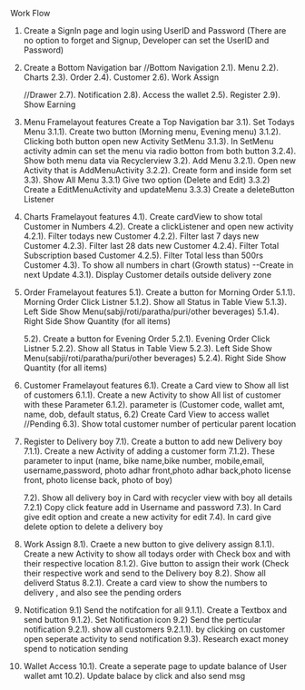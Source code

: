 Work Flow

1. Create a SignIn page and login using UserID and Password
	(There are no option to forget and Signup, Developer can set the UserID and Password)

2. Create a Bottom Navigation bar
	//Bottom Navigation
	2.1). Menu
	2.2). Charts
	2.3). Order
	2.4). Customer
	2.6). Work Assign

	//Drawer
	2.7). Notification
	2.8). Access the wallet
	2.5). Register
	2.9). Show Earning

3. Menu Framelayout features
	Create a Top Navigation bar
	3.1). Set Todays Menu
		3.1.1). Create two button (Morning menu, Evening menu)
		3.1.2). Clicking both button open new Activity SetMenu
		3.1.3). In SetMenu activity admin can set the menu via radio botton from both button
		3.2.4). Show both menu data via Recyclerview
	3.2). Add Menu
		3.2.1). Open new Activity that is AddMenuActivity
		3.2.2). Create form and inside form set 
	3.3). Show All Menu
		3.3.1) Give two option (Delete and Edit)
		3.3.2) Create a EditMenuActivity and updateMenu
		3.3.3) Create a deleteButton Listener

4. Charts Framelayout features
	4.1). Create cardView to show total Customer in Numbers
	4.2). Create a clickListener and open new activity
		4.2.1). Filter todays new Customer
		4.2.2). Filter last 7 days new Customer
		4.2.3). Filter last 28 dats new Customer
		4.2.4). Filter Total Subscription based Customer
		4.2.5). Filter Total less than 500rs Customer
	4.3). To show all numbers in chart (Growth status) --Create in next Update 
		4.3.1). Display Customer details outside delivery zone

5. Order Framelayout features
	5.1). Create a button for Morning Order
		5.1.1). Morning Order  Click Listner
		5.1.2). Show all Status in Table View
		5.1.3). Left Side Show Menu(sabji/roti/paratha/puri/other beverages)
		5.1.4). Right Side Show Quantity (for all items)
	
	5.2). Create a button for Evening Order
		5.2.1). Evening Order Click Listner
		5.2.2). Show all Status in Table View
		5.2.3). Left Side Show Menu(sabji/roti/paratha/puri/other beverages)
		5.2.4). Right Side Show Quantity (for all items)

6. Customer Framelayout features
	6.1). Create a Card view to Show all list of customers
		6.1.1). Create a new Activity to show All list of customer with these Parameter
		6.1.2). parameter is (Customer code, wallet amt, name, dob, default status, 
	6.2) Create Card View to access wallet 
		//Pending
	6.3). Show total customer number of perticular parent location


7. Register to Delivery boy
	7.1). Create a button to add new Delivery boy
		7.1.1). Create a new Activity of adding a customer form
		7.1.2). These parameter to input (name, bike name,bike number, mobile,email, username,password, photo adhar front,photo adhar back,photo license front, photo license back, photo of boy)

	7.2). Show all delivery boy in Card with recycler view with boy all details
		7.2.1) Copy click feature add in Username and password
	7.3). In Card give edit option and create a new activity for edit
	7.4). In card give delete option to delete a delivery boy
	

8. Work Assign
	8.1). Craete a new button to give delivery assign
		8.1.1). Create a new Activity to show all todays order with Check box and with their respective location
		8.1.2). Give button to assign their work (Check their respective work and send to the Delivery boy
	8.2). Show all deliverd Status 
		8.2.1). Create a card view to show the numbers to delivery , and also see the pending orders

9. Notification
	9.1) Send the notifcation for all 
		9.1.1). Create a Textbox and send button
		9.1.2). Set Notification icon
	9.2) Send the perticular notification 
		9.2.1). show all customers
			9.2.1.1). by clicking on customer open seperate activity to send notification
	9.3). Research exact money spend to notication sending

10. Wallet Access
	10.1). Create a seperate page to update balance of User wallet amt
	10.2). Update balace by click and also send msg
	


	
